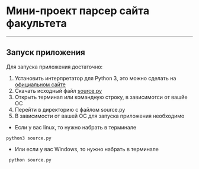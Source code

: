 # Мини-проект парсер сайта факультета
----
## Запуск приложения
Для запуска приложения достаточно:
1. Установить интерпретатор для Python 3, это можно сделать на [официальном сайте](https://www.python.org/downloads)
2. Скачать исходный файл [source.py](https://github.com/mark47B/miniPrj/blob/master/source.py)
3. Открыть терминал или командную строку, в зависимотси от вашйе ОС
4. Перейти в директорию с файлом source.py
5. В зависимости от вашей ОС для запуска приложения необходимо
  - Если у вас linux, то нужно набрать в терминале
    
  ```
  python3 source.py
  ```
   - Или если у вас Windows, то нужно набрать в терминале 
 ```
  python source.py
 ```
 
